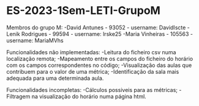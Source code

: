 # ES-2023-1Sem-LETI-GrupoM

Membros do grupo M:
-David Antunes - 93052 - username: DavidIscte
-Lenik Rodrigues - 99594 - username: lrske25
-Maria Vinheiras - 105563 - username: MariaMVhs

Funcionalidades não implementadas:
-Leitura do ficheiro csv numa localização remota;
-Mapeamento entre os campos do ficheiro do horário com os campos correspondentes no código;
-Visualização das aulas que contribuem para o valor de uma métrica;
-Identificação da sala mais adequada para uma determinada aula.

Funcionalidades incompletas:
-Cálculos possiveis para as métricas;
-Filtragem na visualização do horário numa página html.
